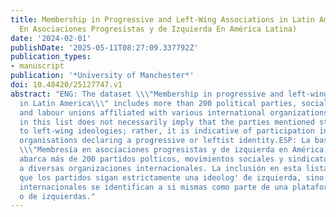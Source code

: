 ```yaml
---
title: Membership in Progressive and Left-Wing Associations in Latin America (Membresía
  En Asociaciones Progresistas y de Izquierda En América Latina)
date: '2024-02-01'
publishDate: '2025-05-11T08:27:09.337792Z'
publication_types:
- manuscript
publication: '*University of Manchester*'
doi: 10.48420/25127747.v1
abstract: "ENG: The dataset \\\"Membership in progressive and left-wing associations
  in Latin America\\\" includes more than 200 political parties, social movements,
  and labour unions affiliated with various international organizations. Inclusion
  in this list does not necessarily imply that the parties mentioned strictly adhere
  to left-wing ideologies; rather, it is indicative of participation in international
  organisations declaring a progressive or leftist identity.ESP: La base de datos
  \\\"Membresía en asociaciones progresistas y de izquierda en América Latina\\\"
  abarca más de 200 partidos polt́icos, movimientos sociales y sindicatos afiliados
  a diversas organizaciones internacionales. La inclusión en esta lista no significa
  que los partidos sigan estrictamente una ideolog' ́de izquierda, sino que las organizaciones
  internacionales se identifican a si mismas como parte de una plataforma progresista
  o de izquierdas."
---
```

